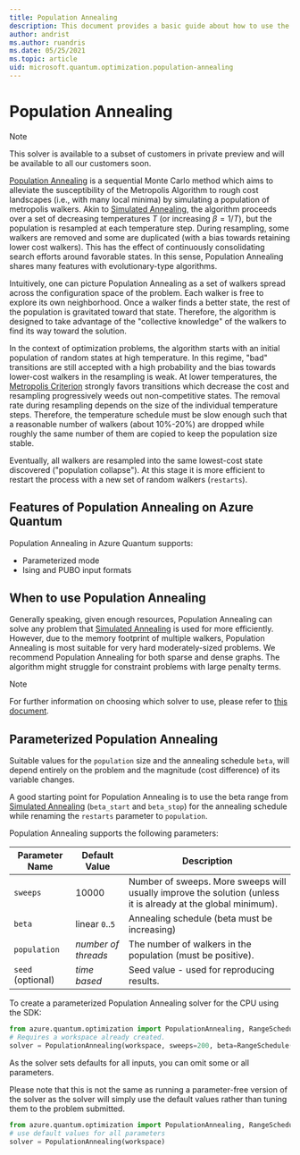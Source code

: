 ```yaml
---
title: Population Annealing
description: This document provides a basic guide about how to use the Population Annealing solver in Azure Quantum.
author: andrist
ms.author: ruandris
ms.date: 05/25/2021
ms.topic: article
uid: microsoft.quantum.optimization.population-annealing
---
```


# Population Annealing

> [!NOTE]
> This solver is available to a subset of customers in private preview and will
> be available to all our customers soon.

[Population Annealing](https://arxiv.org/abs/1006.0252) is a sequential Monte
Carlo method which aims to alleviate the susceptibility of the Metropolis
Algorithm to rough cost landscapes (i.e., with many local minima) by simulating
a population of metropolis walkers. Akin to
[Simulated Annealing](xref:microsoft.quantum.optimization.simulated-annealing),
the algorithm proceeds over a set of decreasing temperatures $T$ (or increasing
$\beta = 1/T$), but the population is resampled at each temperature step.
During resampling, some walkers are removed and some are duplicated
(with a bias towards retaining lower cost walkers). This has the effect of
continuously consolidating search efforts around favorable states. In this
sense, Population Annealing shares many features with evolutionary-type
algorithms.

Intuitively, one can picture Population Annealing as a set of
walkers spread across the configuration space of the problem. Each walker is
free to explore its own neighborhood. Once a walker finds a better state, the
rest of the population is gravitated toward that state.  Therefore, the
algorithm is designed to take advantage of the "collective knowledge" of the
walkers to find its way toward the solution.

In the context of optimization problems, the algorithm starts with an initial
population of random states at high temperature. In this regime, "bad" transitions
are still accepted with a high probability and the bias towards lower-cost walkers
in the resampling is weak. At lower temperatures, the
[Metropolis Criterion](https://aip.scitation.org/doi/10.1063/1.4904889)
strongly favors transitions which decrease the cost and resampling progressively
weeds out non-competitive states. The removal rate during resampling
depends on the size of the individual temperature steps. Therefore, the temperature
schedule must be slow enough such that a reasonable number of walkers (about 10%-20%)
are dropped while roughly the same number of them are copied to keep the population
size stable.

Eventually, all walkers are resampled into the same lowest-cost state discovered
("population collapse"). At this stage it is more efficient to restart the process
with a new set of random walkers (`restarts`).

## Features of Population Annealing on Azure Quantum

Population Annealing in Azure Quantum supports:

- Parameterized mode
- Ising and PUBO input formats

## When to use Population Annealing

Generally speaking, given enough resources, Population Annealing can solve any
problem that
[Simulated Annealing](xref:microsoft.quantum.optimization.simulated-annealing)
is used for more efficiently. However, due to
the memory footprint of multiple walkers, Population Annealing is most suitable
for very hard moderately-sized problems.  We recommend Population Annealing for
both sparse and dense graphs. The algorithm might struggle for constraint
problems with large penalty terms.

> [!NOTE]
> For further information on choosing which solver to use, please refer to
> [this document](xref:microsoft.quantum.optimization.choose-solver).

## Parameterized Population Annealing

Suitable values for the `population` size and the annealing schedule `beta`,
will depend entirely on the problem and the magnitude (cost difference) of its
variable changes.

A good starting point for Population Annealing is to use the beta range from
[Simulated Annealing](xref:microsoft.quantum.optimization.simulated-annealing)
(`beta_start` and `beta_stop`) for the annealing schedule while renaming the
`restarts` parameter to `population`.

Population Annealing supports the following parameters:

| Parameter Name           | Default Value   | Description |
|--------------------------|-----------------|-------------|
| `sweeps`             | 10000 | Number of sweeps. More sweeps will usually improve the solution (unless it is already at the global minimum). |
| `beta`                   | linear `0`..`5` | Annealing schedule (beta must be increasing) |
| `population`             | _number of threads_ | The number of walkers in the population (must be positive). |
| `seed` (optional)        | _time based_    | Seed value - used for reproducing results. |

To create a parameterized Population Annealing solver for the CPU using the SDK:

```python
from azure.quantum.optimization import PopulationAnnealing, RangeSchedule
# Requires a workspace already created.
solver = PopulationAnnealing(workspace, sweeps=200, beta=RangeSchedule("linear", 0, 5), population=128, seed=42)
```

As the solver sets defaults for all inputs, you can omit some or all parameters. 

Please note that this is not the same as running a parameter-free version of the solver as the solver will simply use the default values rather than tuning them to the problem submitted. 

```python
from azure.quantum.optimization import PopulationAnnealing, RangeSchedule
# use default values for all parameters
solver = PopulationAnnealing(workspace)
```
